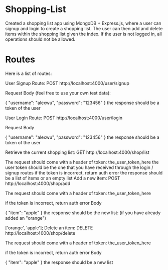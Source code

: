# Shopping-List
Created a shopping list app using MongoDB + Express.js, where a user can signup and login to create a shopping list. The user can then add and delete items within the shopping list given the index. If the user is not logged in, all operations should not be allowed.

# Routes
Here is a list of routes:

User Signup Route: POST http://localhost:4000/user/signup

Request Body (feel free to use your own test data):

{
    "username": "alexwu",
    "password": "123456"
}
the response should be a token of the user

User Login Route: POST http://localhost:4000/user/login

Request Body

{
    "username": "alexwu",
    "password": "123456"
}
the response should be a token of the user

Retrieve the current shopping list: GET http://localhost:4000/shop/list

The request should come with a header of token: the_user_token_here
the user token should be the one that you have received through the login / signup routes
if the token is incorrect, return auth error
the response should be a list of items or an empty list
Add a new item: POST http://localhost:4000/shop/add

The request should come with a header of token: the_user_token_here

if the token is incorrect, return auth error
Body

{
    "item": "apple"
}
the response should be the new list: (if you have already added an "orange")

['orange', 'apple'];
Delete an item: DELETE http://localhost:4000/shop/delete

The request should come with a header of token: the_user_token_here

if the token is incorrect, return auth error
Body

{
    "item": "apple"
}
the response should be a new list

